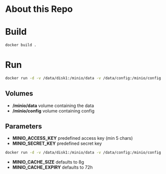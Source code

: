 # About this Repo


# Build
```sh
docker build .
```

# Run
```sh
docker run -d -v /data/disk1:/minio/data -v /data/config:/minio/config -p 9000:9000 #minio_image#
```

## Volumes
* **/minio/data** volume containing the data
* **/minio/config** volume containing config

## Parameters

* **MINIO_ACCESS_KEY** predefined access key (min 5 chars)
* **MINIO_SECRET_KEY** predefined secret key

```sh
docker run -d -v /data/disk1:/minio/data -v /data/config:/minio/config -p 9000:9000 -e MINIO_ACCESS_KEY=#accesskey# -e MINIO_SECRET_KEY=#supersecretkey# #minio_image#
```

* **MINIO_CACHE_SIZE** defaults to 8g
* **MINIO_CACHE_EXPIRY** defaults to 72h
